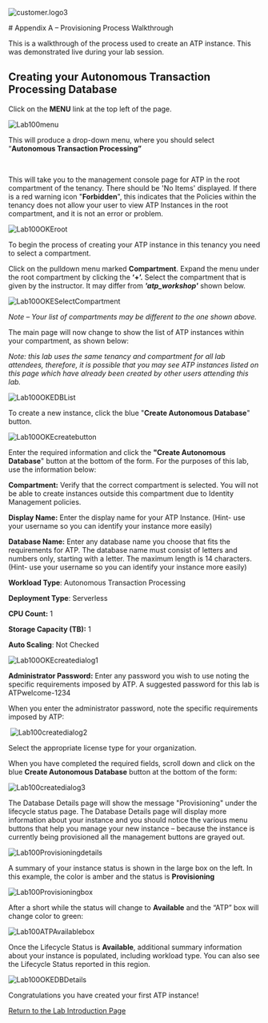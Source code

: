 ![customer.logo3](./images/Common/customer.logo3.png)

﻿# Appendix A – Provisioning Process Walkthrough

This is a walkthrough of the process used to create an ATP instance. This was demonstrated live during your lab session.

## Creating your Autonomous Transaction Processing Database

Click on the **MENU** link at the top left of the page. 

 ![Lab100menu](./images/100/Lab100menu.png)

This will produce a drop-down menu, where you should select “**Autonomous Transaction Processing”**

​                                               

This will take you to the management console page for ATP in the root compartment of the tenancy. There should be 'No Items' displayed. If there is a red warning icon "**Forbidden**", this  indicates that the Policies within the tenancy does not allow your user to view ATP Instances in the root compartment, and it is not an error or problem.



 ![Lab100OKEroot](./images/100/Lab100OKEroot.png)



To begin the process of creating your ATP instance in this tenancy you need to select a compartment. 

 

Click on the pulldown menu marked **Compartment**. Expand the menu under the root compartment by clicking the **‘+’.** Select the compartment that is given by the instructor. It may differ from ***'atp_workshop'*** shown below.

 

![Lab100OKESelectCompartment](./images/100/Lab100OKESelectCompartment.png)   

 

*Note – Your list of compartments may be different to the one shown above.*

 

The main page will now change to show the list of ATP instances within your compartment, as shown below:

 

*Note: this lab uses the same tenancy and compartment for all lab attendees, therefore, it is possible that you may see ATP instances listed on this page which have already been created by other users attending this lab.*

 ![Lab100OKEDBList](./images/AppendixA/AppendixAOKEDBList.png)

 

To create a new instance, click the blue "**Create Autonomous Database**" button.

 

   ![Lab100OKEcreatebutton](./images/AppendixA/AppendixAOKEcreatebutton.png)

 

Enter the required information and click the **"Create Autonomous Database**" button at the bottom of the form. For the purposes of this lab, use the information below:

 



**Compartment:** Verify that the correct compartment is selected. You will not be able to create instances outside this compartment due to Identity Management policies.

**Display Name:** Enter the display name for your ATP Instance. (Hint- use your username so you can identify your instance more easily) 

**Database Name:** Enter any database name you choose that fits the requirements for ATP. The database name must consist of letters and numbers only, starting with a letter. The maximum length is 14 characters. (Hint- use your username so you can identify your instance more easily)

**Workload Type**: Autonomous Transaction Processing

**Deployment Type**: Serverless

**CPU Count:** 1

**Storage Capacity (TB):** 1

**Auto Scaling**: Not Checked

![Lab100OKEcreatedialog1](./images/AppendixA/AppendixAOKEcreatedialog1.png)

**Administrator Password:** Enter any password you wish to use noting the specific requirements imposed by ATP. A suggested password for this lab is ATPwelcome-1234

When you enter the administrator password, note the specific requirements imposed by ATP:

​    ![Lab100createdialog2](./images/AppendixA/AppendixAcreatedialog2.png)

 

Select the appropriate license type for your organization. 

When you have completed the required fields, scroll down and click on the blue **Create Autonomous Database** button at the bottom of the form:

 

 ![Lab100createdialog3](./images/AppendixA/AppendixAcreatedialog3.png)

   

The Database Details page will show the message "Provisioning"  under the lifecycle status page. The Database Details page will display more information about your instance and you should notice the various menu buttons that help you manage your new instance – because the instance is currently being provisioned all the management buttons are grayed out.

 

   ![Lab100Provisioningdetails](./images/AppendixA/AppendixAProvisioningdetails.png)

 

A summary of your instance status is shown in the large box on the left. In this example, the color is amber and the status is **Provisioning**

 

   ![Lab100Provisioningbox](./images/AppendixA/AppendixAProvisioningbox.png)

 

 

After a short while the status will change to **Available** and the “ATP” box will change color to green:

 ![Lab100ATPAvailablebox](./images/Common/ATPAvailablebox.png)

   

Once the Lifecycle Status is **Available**, additional summary information about your instance is populated, including workload type. You can also see the Lifecycle Status reported in this region.

 

   ![Lab100OKEDBDetails](./images/100/Lab100OKEDBDetails.png)

 

Congratulations you have created your first ATP instance!

[Return to the Lab Introduction Page](readme.md)